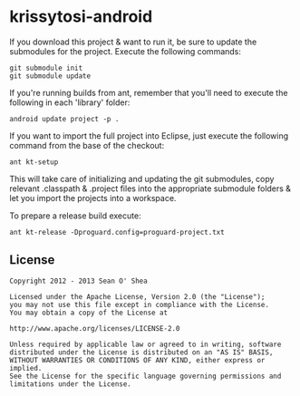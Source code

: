 krissytosi-android
==================

If you download this project & want to run it, be sure to update the submodules for the project. Execute the following commands:

    git submodule init
    git submodule update

If you're running builds from ant, remember that you'll need to execute the following in each 'library' folder:

    android update project -p .

If you want to import the full project into Eclipse, just execute the following command from the base of the checkout:

    ant kt-setup

This will take care of initializing and updating the git submodules, copy relevant .classpath & .project files into the appropriate submodule folders & let you import the projects into a workspace.

To prepare a release build execute:

    ant kt-release -Dproguard.config=proguard-project.txt

## License

    Copyright 2012 - 2013 Sean O' Shea

    Licensed under the Apache License, Version 2.0 (the "License");
    you may not use this file except in compliance with the License.
    You may obtain a copy of the License at

    http://www.apache.org/licenses/LICENSE-2.0

    Unless required by applicable law or agreed to in writing, software
    distributed under the License is distributed on an "AS IS" BASIS,
    WITHOUT WARRANTIES OR CONDITIONS OF ANY KIND, either express or implied.
    See the License for the specific language governing permissions and
    limitations under the License.
